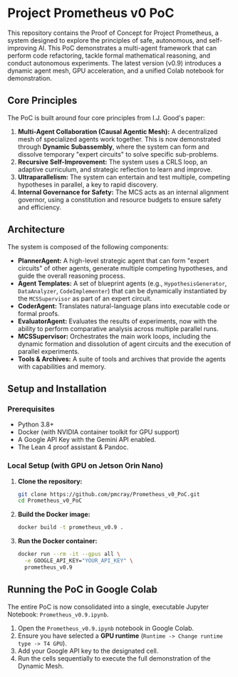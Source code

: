 # Project Prometheus v0 PoC

This repository contains the Proof of Concept for Project Prometheus, a system designed to explore the principles of safe, autonomous, and self-improving AI. This PoC demonstrates a multi-agent framework that can perform code refactoring, tackle formal mathematical reasoning, and conduct autonomous experiments. The latest version (v0.9) introduces a dynamic agent mesh, GPU acceleration, and a unified Colab notebook for demonstration.

## Core Principles

The PoC is built around four core principles from I.J. Good's paper:

1.  **Multi-Agent Collaboration (Causal Agentic Mesh):** A decentralized mesh of specialized agents work together. This is now demonstrated through **Dynamic Subassembly**, where the system can form and dissolve temporary "expert circuits" to solve specific sub-problems.
2.  **Recursive Self-Improvement:** The system uses a CRLS loop, an adaptive curriculum, and strategic reflection to learn and improve.
3.  **Ultraparallelism:** The system can entertain and test multiple, competing hypotheses in parallel, a key to rapid discovery.
4.  **Internal Governance for Safety:** The MCS acts as an internal alignment governor, using a constitution and resource budgets to ensure safety and efficiency.

## Architecture

The system is composed of the following components:

*   **PlannerAgent:** A high-level strategic agent that can form "expert circuits" of other agents, generate multiple competing hypotheses, and guide the overall reasoning process.
*   **Agent Templates:** A set of blueprint agents (e.g., `HypothesisGenerator`, `DataAnalyzer`, `CodeImplementer`) that can be dynamically instantiated by the `MCSSupervisor` as part of an expert circuit.
*   **CoderAgent:** Translates natural-language plans into executable code or formal proofs.
*   **EvaluatorAgent:** Evaluates the results of experiments, now with the ability to perform comparative analysis across multiple parallel runs.
*   **MCSSupervisor:** Orchestrates the main work loops, including the dynamic formation and dissolution of agent circuits and the execution of parallel experiments.
*   **Tools & Archives:** A suite of tools and archives that provide the agents with capabilities and memory.

## Setup and Installation

### Prerequisites

*   Python 3.8+
*   Docker (with NVIDIA container toolkit for GPU support)
*   A Google API Key with the Gemini API enabled.
*   The Lean 4 proof assistant & Pandoc.

### Local Setup (with GPU on Jetson Orin Nano)

1.  **Clone the repository:**
    ```bash
    git clone https://github.com/pmcray/Prometheus_v0_PoC.git
    cd Prometheus_v0_PoC
    ```
2.  **Build the Docker image:**
    ```bash
    docker build -t prometheus_v0.9 .
    ```
3.  **Run the Docker container:**
    ```bash
    docker run --rm -it --gpus all \
      -e GOOGLE_API_KEY="YOUR_API_KEY" \
      prometheus_v0.9
    ```

## Running the PoC in Google Colab

The entire PoC is now consolidated into a single, executable Jupyter Notebook: `Prometheus_v0.9.ipynb`.

1.  Open the `Prometheus_v0.9.ipynb` notebook in Google Colab.
2.  Ensure you have selected a **GPU runtime** (`Runtime -> Change runtime type -> T4 GPU`).
3.  Add your Google API key to the designated cell.
4.  Run the cells sequentially to execute the full demonstration of the Dynamic Mesh.